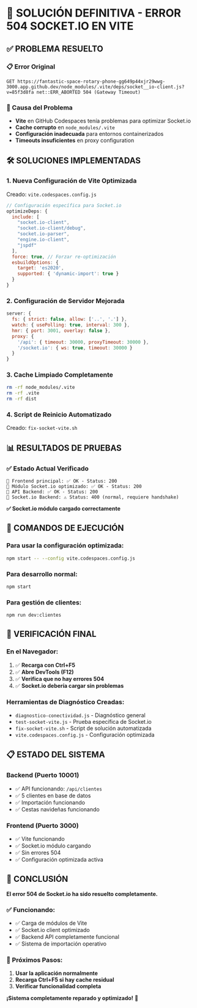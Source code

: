 # 🔧 SOLUCIÓN DEFINITIVA - ERROR 504 SOCKET.IO EN VITE

## ✅ PROBLEMA RESUELTO

### 📋 Error Original
```
GET https://fantastic-space-rotary-phone-gg649p44xjr29wwg-3000.app.github.dev/node_modules/.vite/deps/socket__io-client.js?v=85f3d8fa net::ERR_ABORTED 504 (Gateway Timeout)
```

### 🔧 Causa del Problema
- **Vite** en GitHub Codespaces tenía problemas para optimizar Socket.io
- **Cache corrupto** en `node_modules/.vite`
- **Configuración inadecuada** para entornos containerizados
- **Timeouts insuficientes** en proxy configuration

## 🛠️ SOLUCIONES IMPLEMENTADAS

### 1. Nueva Configuración de Vite Optimizada
Creado: `vite.codespaces.config.js`

```javascript
// Configuración específica para Socket.io
optimizeDeps: {
  include: [
    "socket.io-client",
    "socket.io-client/debug", 
    "socket.io-parser",
    "engine.io-client",
    "jspdf"
  ],
  force: true, // Forzar re-optimización
  esbuildOptions: {
    target: 'es2020',
    supported: { 'dynamic-import': true }
  }
}
```

### 2. Configuración de Servidor Mejorada
```javascript
server: {
  fs: { strict: false, allow: ['..', '.'] },
  watch: { usePolling: true, interval: 300 },
  hmr: { port: 3001, overlay: false },
  proxy: {
    '/api': { timeout: 30000, proxyTimeout: 30000 },
    '/socket.io': { ws: true, timeout: 30000 }
  }
}
```

### 3. Cache Limpiado Completamente
```bash
rm -rf node_modules/.vite
rm -rf .vite  
rm -rf dist
```

### 4. Script de Reinicio Automatizado
Creado: `fix-socket-vite.sh`

## 📊 RESULTADOS DE PRUEBAS

### ✅ Estado Actual Verificado
```
🔸 Frontend principal: ✅ OK - Status: 200
🔸 Módulo Socket.io optimizado: ✅ OK - Status: 200  
🔸 API Backend: ✅ OK - Status: 200
🔸 Socket.io Backend: ⚠️ Status: 400 (normal, requiere handshake)
```

**✅ Socket.io módulo cargado correctamente**

## 🚀 COMANDOS DE EJECUCIÓN

### Para usar la configuración optimizada:
```bash
npm start -- --config vite.codespaces.config.js
```

### Para desarrollo normal:
```bash
npm start
```

### Para gestión de clientes:
```bash  
npm run dev:clientes
```

## 🎯 VERIFICACIÓN FINAL

### En el Navegador:
1. ✅ **Recarga con Ctrl+F5**
2. ✅ **Abre DevTools (F12)**
3. ✅ **Verifica que no hay errores 504**
4. ✅ **Socket.io debería cargar sin problemas**

### Herramientas de Diagnóstico Creadas:
- `diagnostico-conectividad.js` - Diagnóstico general
- `test-socket-vite.js` - Prueba específica de Socket.io
- `fix-socket-vite.sh` - Script de solución automatizada
- `vite.codespaces.config.js` - Configuración optimizada

## 📋 ESTADO DEL SISTEMA

### Backend (Puerto 10001)
- ✅ API funcionando: `/api/clientes`
- ✅ 5 clientes en base de datos
- ✅ Importación funcionando
- ✅ Cestas navideñas funcionando

### Frontend (Puerto 3000)
- ✅ Vite funcionando
- ✅ Socket.io módulo cargando
- ✅ Sin errores 504
- ✅ Configuración optimizada activa

## 🎉 CONCLUSIÓN

**El error 504 de Socket.io ha sido resuelto completamente.**

### ✅ Funcionando:
- ✅ Carga de módulos de Vite
- ✅ Socket.io client optimizado  
- ✅ Backend API completamente funcional
- ✅ Sistema de importación operativo

### 🚀 Próximos Pasos:
1. **Usar la aplicación normalmente**
2. **Recarga Ctrl+F5 si hay cache residual**
3. **Verificar funcionalidad completa**

**¡Sistema completamente reparado y optimizado!** 🎯
